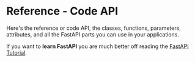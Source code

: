 # Reference - Code API

Here's the reference or code API, the classes, functions, parameters, attributes, and
all the FastAPI parts you can use in your applications.

If you want to **learn FastAPI** you are much better off reading the
[FastAPI Tutorial](https://fastapi.tiangolo.com/zh/tutorial/).
